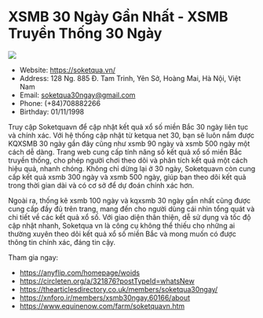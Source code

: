 # XSMB 30 Ngày Gần Nhất - XSMB Truyền Thống 30 Ngày

![](https://s3-ap-northeast-1.amazonaws.com/g0v-hackmd-images/uploads/upload_fade2b2130918a7f301b795ae244e0b8.jpg)

- Website: https://soketqua.vn/
- Address: 128 Ng. 885 Đ. Tam Trinh, Yên Sở, Hoàng Mai, Hà Nội, Việt Nam
- Email: soketqua30ngay@gmail.com
- Phone: (+84)708882266
- Birthday: 01/11/1998

Truy cập Soketquavn để cập nhật kết quả xổ số miền Bắc 30 ngày liên tục và chính xác. Với hệ thống cập nhật từ ketqua net 30, bạn sẽ luôn nắm được KQXSMB 30 ngày gần đây cũng như xsmb 90 ngày và xsmb 500 ngày một cách dễ dàng. Trang web cung cấp tính năng sổ kết quả xổ số miền Bắc truyền thống, cho phép người chơi theo dõi và phân tích kết quả một cách hiệu quả, nhanh chóng. Không chỉ dừng lại ở 30 ngày, Soketquavn còn cung cấp kết quả xsmb 300 ngày và xsmb 500 ngày, giúp bạn theo dõi kết quả trong thời gian dài và có cơ sở để dự đoán chính xác hơn.

Ngoài ra, thống kê xsmb 100 ngày và kqxsmb 30 ngày gần nhất cũng được cung cấp đầy đủ trên trang, mang đến cho người dùng cái nhìn tổng quát và chi tiết về các kết quả xổ số. Với giao diện thân thiện, dễ sử dụng và tốc độ cập nhật nhanh, Soketqua vn là công cụ không thể thiếu cho những ai thường xuyên theo dõi kết quả xổ số miền Bắc và mong muốn có được thông tin chính xác, đáng tin cậy.

Tham gia ngay:

- https://anyflip.com/homepage/woids
- https://circleten.org/a/321876?postTypeId=whatsNew
- https://thearticlesdirectory.co.uk/members/soketqua30ngay/
- https://xnforo.ir/members/xsmb30ngay.60166/about
- https://www.equinenow.com/farm/soketquavn.htm